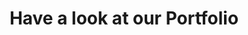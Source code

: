 ---
title: Have a look at our Portfolio
description: Have a look at the collection of our selected work we have done in the past for our clients. 
order: 1
linkText: Download PDF portfolio
link: "#"
image: /assets/images/portfolio.png
lang: en
---